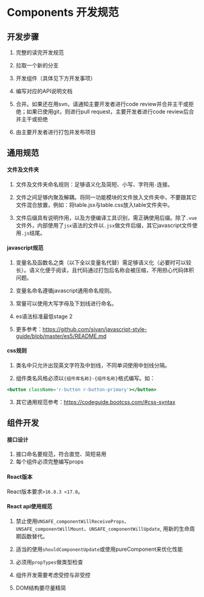 # Components 开发规范

## 开发步骤

1. 完整的读完开发规范

2. 拉取一个新的分支

3. 开发组件（具体见下方开发事项）

4. 编写对应的API说明文档

5. 合并。如果还在用svn，请通知主要开发者进行code review并合并主干或拒绝；如果已使用git，则进行pull request，主要开发者进行code review后合并主干或拒绝

6. 由主要开发者进行打包并发布项目

## 通用规范

#### 文件及文件夹

1. 文件及文件夹命名规则：足够语义化及简短、小写、字符用`-`连接。

2. 文件之间足够内聚及解耦。将同一功能模块的文件放入文件夹中，不要跟其它文件混合放置，例如：将table.jsx与table.css放入table文件夹中。

3. 文件后缀具有说明作用，以及方便编译工具识别，需正确使用后缀。除了`.vue`文件外，内部使用了`jsx`语法的文件以`.jsx`做文件后缀，其它javascript文件使用`.js`结尾。

#### javascript规范

1. 变量名及函数名之类（以下全以变量名代替）需足够语义化（必要时可以较长）。语义化便于阅读，且代码通过打包后名称会被压缩，不用担心代码体积问题。

2. 变量名命名遵循javascript通用命名规则。

3. 常量可以使用大写字母及下划线进行命名。

4. es语法标准最低stage 2

5. 更多参考：https://github.com/sivan/javascript-style-guide/blob/master/es5/README.md

#### css规则

1. 类名中只允许出现英文字符及中划线，不同单词使用中划线分隔。


2. 组件类名风格必须以`{组件库名称}-{组件名称}`格式编写。如：
```jsx
<button className='r-button r-button-primary'></button>
```

3. 其它通用规范参考：https://codeguide.bootcss.com/#css-syntax

## 组件开发

#### 接口设计

1. 接口命名要规范，符合直觉、简短易用
2. 每个组件必须完整编写props

#### React版本

React版本要求`>16.8.3 <17.0`。

#### React api使用规范

1. 禁止使用`UNSAFE_componentWillReceiveProps`、`UNSAFE_componentWillMount`、`UNSAFE_componentWillUpdate`, 用新的生命周期函数替代。

2. 适当的使用`shouldComponentUpdate`或使用pureComponent来优化性能

3. 必须用`propTypes`做类型检查

4. 组件开发需要考虑受控与非受控

5. DOM结构要尽量精简

